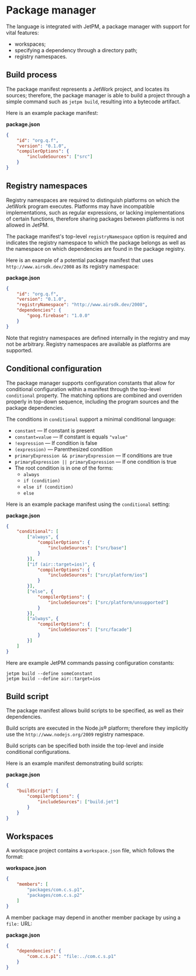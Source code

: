 # Package manager

The language is integrated with JetPM, a package manager with support for vital features:

* workspaces;
* specifying a dependency through a directory path;
* registry namespaces.

## Build process

The package manifest represents a JetWork project, and locates its sources; therefore, the package manager is able to build a project through a simple command such as `jetpm build`, resulting into a bytecode artifact.

Here is an example package manifest:

**package.json**

```json
{
    "id": "org.q.f",
    "version": "0.1.0",
    "compilerOptions": {
        "includeSources": ["src"]
    }
}
```

## Registry namespaces

Registry namespaces are required to distinguish platforms on which the JetWork program executes. Platforms may have incompatible implementations, such as regular expressions, or lacking implementations of certain functions, therefore sharing packages between platforms is not allowed in JetPM.

The package manifest's top-level `registryNamespace` option is required and indicates the registry namespace to which the package belongs as well as the namespace on which dependencies are found in the package registry.

Here is an example of a potential package manifest that uses `http://www.airsdk.dev/2008` as its registry namespace:

**package.json**

```json
{
    "id": "org.q.f",
    "version": "0.1.0",
    "registryNamespace": "http://www.airsdk.dev/2008",
    "dependencies": {
        "goog.firebase": "1.0.0"
    }
}
```

Note that registry namespaces are defined internally in the registry and may not be arbitrary. Registry namespaces are available as platforms are supported.

## Conditional configuration

The package manager supports configuration constants that allow for conditional configuration within a manifest through the top-level `conditional` property. The matching options are combined and overriden properly in top-down sequence, including the program sources and the package dependencies.

The conditions in `conditional` support a minimal conditional language:

* `constant` — If constant is present
* `constant=value` — If constant is equals `"value"`
* `!expression` — If condition is false
* `(expression)` — Parenthesized condition
* `primaryExpression && primaryExpression` — If conditions are true
* `primaryExpression || primaryExpression` — If one condition is true
* The root condition is in one of the forms:
  * `always`
  * `if (condition)`
  * `else if (condition)`
  * `else`

Here is an example package manifest using the `conditional` setting:

**package.json**

```json
{
    "conditional": [
        ["always", {
            "compilerOptions": {
                "includeSources": ["src/base"]
            }
        }],
        ["if (air::target=ios)", {
            "compilerOptions": {
                "includeSources": ["src/platform/ios"]
            }
        }],
        ["else", {
            "compilerOptions": {
                "includeSources": ["src/platform/unsupported"]
            }
        }],
        ["always", {
            "compilerOptions": {
                "includeSources": ["src/facade"]
            }
        }]
    ]
}
```

Here are example JetPM commands passing configuration constants:

```plain
jetpm build --define someConstant
jetpm build --define air::target=ios
```

## Build script

The package manifest allows build scripts to be specified, as well as their dependencies.

Build scripts are executed in the Node.js® platform; therefore they implicitly use the `http://www.nodejs.org/2009` registry namespace.

Build scripts can be specified both inside the top-level and inside conditional configurations.

Here is an example manifest demonstrating build scripts:

**package.json**

```json
{
    "buildScript": {
        "compilerOptions": {
            "includeSources": ["build.jet"]
        }
    }
}
```

## Workspaces

A workspace project contains a `workspace.json` file, which follows the format:

**workspace.json**

```json
{
    "members": [
        "packages/com.c.s.p1",
        "packages/com.c.s.p2"
    ]
}
```

A member package may depend in another member package by using a `file:` URL:

**package.json**

```json
{
    "dependencies": {
        "com.c.s.p1": "file:../com.c.s.p1"
    }
}
```